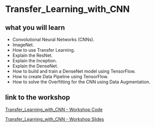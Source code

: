 # Transfer_Learning_with_CNN


## what you will learn

* Convolutional Neural Networks (CNNs).
* ImageNet.
* How to use Transfer Learning.
* Explain the ResNet.
* Explain the Inception.
* Explain the DenseNet.
* How to build and train a DenseNet model using TensorFlow.
* How to create Data Pipeline using TensorFlow.
* How to solve the Overfitting for the CNN using Data Augmentation.

## link to the workshop

[Transfer_Learning_with_CNN - Workshop Code](https://colab.research.google.com/github/TheAIDojo/Workshops/blob/main/Transfer_Learning_with_CNN/Transfer_Learning.ipynb)

[Transfer_Learning_with_CNN - Workshop Slides](https://aidojo-my.sharepoint.com/:p:/g/personal/muntadher_aidojo_co/EYDCj58MovZHsoORAzlvETkBk86Gpj_YLRxKOqt-8aECpw?e=49d3od)
